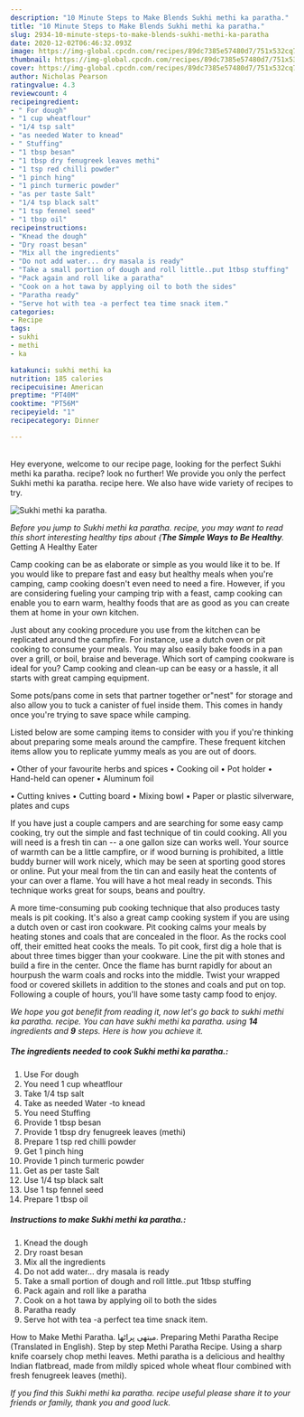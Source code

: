```yaml
---
description: "10 Minute Steps to Make Blends Sukhi methi ka paratha."
title: "10 Minute Steps to Make Blends Sukhi methi ka paratha."
slug: 2934-10-minute-steps-to-make-blends-sukhi-methi-ka-paratha
date: 2020-12-02T06:46:32.093Z
image: https://img-global.cpcdn.com/recipes/89dc7385e57480d7/751x532cq70/sukhi-methi-ka-paratha-recipe-main-photo.jpg
thumbnail: https://img-global.cpcdn.com/recipes/89dc7385e57480d7/751x532cq70/sukhi-methi-ka-paratha-recipe-main-photo.jpg
cover: https://img-global.cpcdn.com/recipes/89dc7385e57480d7/751x532cq70/sukhi-methi-ka-paratha-recipe-main-photo.jpg
author: Nicholas Pearson
ratingvalue: 4.3
reviewcount: 4
recipeingredient:
- " For dough"
- "1 cup wheatflour"
- "1/4 tsp salt"
- "as needed Water to knead"
- " Stuffing"
- "1 tbsp besan"
- "1 tbsp dry fenugreek leaves methi"
- "1 tsp red chilli powder"
- "1 pinch hing"
- "1 pinch turmeric powder"
- "as per taste Salt"
- "1/4 tsp black salt"
- "1 tsp fennel seed"
- "1 tbsp oil"
recipeinstructions:
- "Knead the dough"
- "Dry roast besan"
- "Mix all the ingredients"
- "Do not add water... dry masala is ready"
- "Take a small portion of dough and roll little..put 1tbsp stuffing"
- "Pack again and roll like a paratha"
- "Cook on a hot tawa by applying oil to both the sides"
- "Paratha ready"
- "Serve hot with tea -a perfect tea time snack item."
categories:
- Recipe
tags:
- sukhi
- methi
- ka

katakunci: sukhi methi ka 
nutrition: 185 calories
recipecuisine: American
preptime: "PT40M"
cooktime: "PT56M"
recipeyield: "1"
recipecategory: Dinner

---
```

<br>
Hey everyone, welcome to our recipe page, looking for the perfect Sukhi methi ka paratha. recipe? look no further! We provide you only the perfect Sukhi methi ka paratha. recipe here. We also have wide variety of recipes to try.
<br>


![Sukhi methi ka paratha.](https://img-global.cpcdn.com/recipes/89dc7385e57480d7/751x532cq70/sukhi-methi-ka-paratha-recipe-main-photo.jpg)

<i>Before you jump to Sukhi methi ka paratha. recipe, you may want to read this short interesting healthy tips about {<strong>The Simple Ways to Be Healthy</strong>.</i>
Getting A Healthy Eater

    
Camp cooking can be as elaborate or simple as you would like it to be. If you would like to prepare fast and easy but healthy meals when you're camping, camp cooking doesn't even need to need a fire. However, if you are considering fueling your camping trip with a feast, camp cooking can enable you to earn warm, healthy foods that are as good as you can create them at home in your own kitchen.

 Just about any cooking procedure you use from the kitchen can be replicated around the campfire. For instance, use a dutch oven or pit cooking to consume your meals. You may also easily bake foods in a pan over a grill, or boil, braise and beverage. Which sort of camping cookware is ideal for you? Camp cooking and clean-up can be easy or a hassle, it all starts with great camping equipment.

Some pots/pans come in sets that partner together or"nest" for storage and also allow you to tuck a canister of fuel inside them. This comes in handy once you're trying to save space while camping.

Listed below are some camping items to consider with you if you're thinking about preparing some meals around the campfire. These frequent kitchen items allow you to replicate yummy meals as you are out of doors.


• Other of your favourite herbs and spices
• Cooking oil
• Pot holder
• Hand-held can opener
• Aluminum foil

• Cutting knives
• Cutting board
• Mixing bowl
• Paper or plastic silverware, plates and cups

If you have just a couple campers and are searching for some easy camp cooking, try out the simple and fast technique of tin could cooking. All you will need is a fresh tin can -- a one gallon size can works well. Your source of warmth can be a little campfire, or if wood burning is prohibited, a little buddy burner will work nicely, which may be seen at sporting good stores or online. Put your meal from the tin can and easily heat the contents of your can over a flame. You will have a hot meal ready in seconds.  This technique works great for soups, beans and poultry.

A more time-consuming pub cooking technique that also produces tasty meals is pit cooking.  It's also a great camp cooking system if you are using a dutch oven or cast iron cookware. Pit cooking calms your meals by heating stones and coals that are concealed in the floor. As the rocks cool off, their emitted heat cooks the meals. To pit cook, first dig a hole that is about three times bigger than your cookware. Line the pit with stones and build a fire in the center. Once the flame has burnt rapidly for about an hourpush the warm coals and rocks into the middle. Twist your wrapped food or covered skillets in addition to the stones and coals and put on top. Following a couple of hours, you'll have some tasty camp food to enjoy.


<i>We hope you got benefit from reading it, now let's go back to sukhi methi ka paratha. recipe. You can have sukhi methi ka paratha. using <strong>14</strong> ingredients and <strong>9</strong> steps. Here is how you achieve it.
</i>

##### The ingredients needed to cook Sukhi methi ka paratha.:

1. Use  For dough
1. You need 1 cup wheatflour
1. Take 1/4 tsp salt
1. Take as needed Water -to knead
1. You need  Stuffing
1. Provide 1 tbsp besan
1. Provide 1 tbsp dry fenugreek leaves (methi)
1. Prepare 1 tsp red chilli powder
1. Get 1 pinch hing
1. Provide 1 pinch turmeric powder
1. Get as per taste Salt
1. Use 1/4 tsp black salt
1. Use 1 tsp fennel seed
1. Prepare 1 tbsp oil


##### Instructions to make Sukhi methi ka paratha.:

1. Knead the dough
1. Dry roast besan
1. Mix all the ingredients
1. Do not add water... dry masala is ready
1. Take a small portion of dough and roll little..put 1tbsp stuffing
1. Pack again and roll like a paratha
1. Cook on a hot tawa by applying oil to both the sides
1. Paratha ready
1. Serve hot with tea -a perfect tea time snack item.


How to Make Methi Paratha. میتھی پراٹھا. Preparing Methi Paratha Recipe (Translated in English). Step by step Methi Paratha Recipe. Using a sharp knife coarsely chop methi leaves. Methi paratha is a delicious and healthy Indian flatbread, made from mildly spiced whole wheat flour combined with fresh fenugreek leaves (methi). 

<i>If you find this Sukhi methi ka paratha. recipe useful please share it to your friends or family, thank you and good luck.</i>

